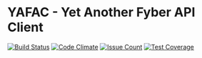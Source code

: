 # YAFAC - Yet Another Fyber API Client

[![Build Status](https://travis-ci.org/thiago-sydow/yafac.svg?branch=master)](https://travis-ci.org/thiago-sydow/yafac)
[![Code Climate](https://codeclimate.com/github/thiago-sydow/yafac/badges/gpa.svg)](https://codeclimate.com/github/thiago-sydow/yafac)
[![Issue Count](https://codeclimate.com/github/thiago-sydow/yafac/badges/issue_count.svg)](https://codeclimate.com/github/thiago-sydow/yafac)
[![Test Coverage](https://codeclimate.com/github/thiago-sydow/yafac/badges/coverage.svg)](https://codeclimate.com/github/thiago-sydow/yafac/coverage)
